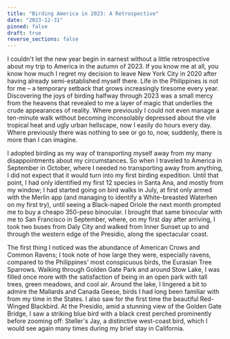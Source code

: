 ```yaml
---
title: "Birding America in 2023: A Retrospective"
date: "2023-12-31"
pinned: false
draft: true
reverse_sections: false
---
```


I couldn't let the new year begin in earnest without a little retrospective about my trip to America in the autumn of 2023. If you know me at all, you know how much I regret my decision to leave New York City in 2020 after having already semi-established myself there. Life in the Philippines is not for me – a temporary setback that grows increasingly tiresome every year. Discovering the joys of birding halfway through 2023 was a small mercy from the heavens that revealed to me a layer of magic that underlies the crude appearances of reality. Where previously I could not even manage a ten-minute walk without becoming inconsolably depressed about the vile tropical heat and ugly urban hellscape, now I easily do hours every day. Where previously there was nothing to see or go to, now, suddenly, there is more than I can imagine.

I adopted birding as my way of transporting myself away from my many disappointments about my circumstances. So when I traveled to America in September in October, where I needed no transporting away from anything, I did not expect that it would turn into my first birding expedition. Until that point, I had only identified my first 12 species in Santa Ana, and mostly from my window; I had started going on bird walks in July, at first only armed with the Merlin app (and managing to identify a White-breasted Waterhen on my first try), until seeing a Black-naped Oriole the next month prompted me to buy a cheapo 350-peso binocular. I brought that same binocular with me to San Francisco in September, where, on my first day after arriving, I took two buses from Daly City and walked from Inner Sunset up to and through the western edge of the Presidio, along the spectacular coast.

The first thing I noticed was the abundance of American Crows and Common Ravens; I took note of how large they were, especially ravens, compared to the Philippines' most conspicuous birds, the Eurasian Tree Sparrows. Walking through Golden Gate Park and around Stow Lake, I was filled once more with the satisfaction of being in an open park with tall trees, green meadows, and cool air. Around the lake, I lingered a bit to admire the Mallards and Canada Geese, birds I had long been familiar with from my time in the States. I also saw for the first time the beautiful Red-Winged Blackbird. At the Presidio, amid a stunning view of the Golden Gate Bridge, I saw a striking blue bird with a black crest perched prominently before zooming off: Steller's Jay, a distinctive west-coast bird, which I would see again many times during my brief stay in California.

